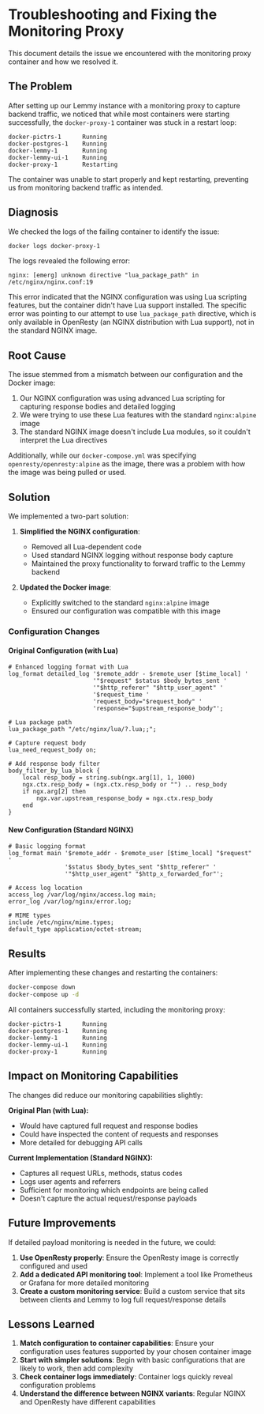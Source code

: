# Troubleshooting and Fixing the Monitoring Proxy

This document details the issue we encountered with the monitoring proxy container and how we resolved it.

## The Problem

After setting up our Lemmy instance with a monitoring proxy to capture backend traffic, we noticed that while most containers were starting successfully, the `docker-proxy-1` container was stuck in a restart loop:

```
docker-pictrs-1      Running
docker-postgres-1    Running
docker-lemmy-1       Running
docker-lemmy-ui-1    Running
docker-proxy-1       Restarting
```

The container was unable to start properly and kept restarting, preventing us from monitoring backend traffic as intended.

## Diagnosis

We checked the logs of the failing container to identify the issue:

```bash
docker logs docker-proxy-1
```

The logs revealed the following error:

```
nginx: [emerg] unknown directive "lua_package_path" in /etc/nginx/nginx.conf:19
```

This error indicated that the NGINX configuration was using Lua scripting features, but the container didn't have Lua support installed. The specific error was pointing to our attempt to use `lua_package_path` directive, which is only available in OpenResty (an NGINX distribution with Lua support), not in the standard NGINX image.

## Root Cause

The issue stemmed from a mismatch between our configuration and the Docker image:

1. Our NGINX configuration was using advanced Lua scripting for capturing response bodies and detailed logging
2. We were trying to use these Lua features with the standard `nginx:alpine` image
3. The standard NGINX image doesn't include Lua modules, so it couldn't interpret the Lua directives

Additionally, while our `docker-compose.yml` was specifying `openresty/openresty:alpine` as the image, there was a problem with how the image was being pulled or used.

## Solution

We implemented a two-part solution:

1. **Simplified the NGINX configuration**:
   - Removed all Lua-dependent code
   - Used standard NGINX logging without response body capture
   - Maintained the proxy functionality to forward traffic to the Lemmy backend

2. **Updated the Docker image**:
   - Explicitly switched to the standard `nginx:alpine` image
   - Ensured our configuration was compatible with this image

### Configuration Changes

#### Original Configuration (with Lua)
```nginx
# Enhanced logging format with Lua
log_format detailed_log '$remote_addr - $remote_user [$time_local] '
                        '"$request" $status $body_bytes_sent '
                        '"$http_referer" "$http_user_agent" '
                        '$request_time '
                        'request_body="$request_body" '
                        'response="$upstream_response_body"';

# Lua package path
lua_package_path "/etc/nginx/lua/?.lua;;";

# Capture request body
lua_need_request_body on;

# Add response body filter
body_filter_by_lua_block {
    local resp_body = string.sub(ngx.arg[1], 1, 1000)
    ngx.ctx.resp_body = (ngx.ctx.resp_body or "") .. resp_body
    if ngx.arg[2] then
        ngx.var.upstream_response_body = ngx.ctx.resp_body
    end
}
```

#### New Configuration (Standard NGINX)
```nginx
# Basic logging format
log_format main '$remote_addr - $remote_user [$time_local] "$request" '
                '$status $body_bytes_sent "$http_referer" '
                '"$http_user_agent" "$http_x_forwarded_for"';

# Access log location
access_log /var/log/nginx/access.log main;
error_log /var/log/nginx/error.log;

# MIME types
include /etc/nginx/mime.types;
default_type application/octet-stream;
```

## Results

After implementing these changes and restarting the containers:

```bash
docker-compose down
docker-compose up -d
```

All containers successfully started, including the monitoring proxy:

```
docker-pictrs-1      Running
docker-postgres-1    Running
docker-lemmy-1       Running
docker-lemmy-ui-1    Running
docker-proxy-1       Running
```

## Impact on Monitoring Capabilities

The changes did reduce our monitoring capabilities slightly:

**Original Plan (with Lua):**
- Would have captured full request and response bodies
- Could have inspected the content of requests and responses
- More detailed for debugging API calls

**Current Implementation (Standard NGINX):**
- Captures all request URLs, methods, status codes
- Logs user agents and referrers
- Sufficient for monitoring which endpoints are being called
- Doesn't capture the actual request/response payloads

## Future Improvements

If detailed payload monitoring is needed in the future, we could:

1. **Use OpenResty properly**: Ensure the OpenResty image is correctly configured and used
2. **Add a dedicated API monitoring tool**: Implement a tool like Prometheus or Grafana for more detailed monitoring
3. **Create a custom monitoring service**: Build a custom service that sits between clients and Lemmy to log full request/response details

## Lessons Learned

1. **Match configuration to container capabilities**: Ensure your configuration uses features supported by your chosen container image
2. **Start with simpler solutions**: Begin with basic configurations that are likely to work, then add complexity
3. **Check container logs immediately**: Container logs quickly reveal configuration problems
4. **Understand the difference between NGINX variants**: Regular NGINX and OpenResty have different capabilities 